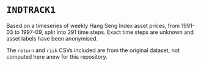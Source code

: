 # `INDTRACK1`

Based on a timeseries of weekly Hang Seng Index asset prices, from 1991-03 to 1997-09, split into 291 time steps. Exact time steps are unknown and asset labels have been anonymised.

The `return` and `risk` CSVs included are from the original dataset, not computed here anew for this repository.
